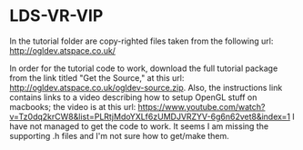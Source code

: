 # LDS-VR-VIP
In the tutorial folder are copy-righted files taken from the following url: http://ogldev.atspace.co.uk/

In order for the tutorial code to work, download the full tutorial package from the link titled "Get the Source," at this url: http://ogldev.atspace.co.uk/ogldev-source.zip.  Also, the instructions link contains links to a video describing how to setup OpenGL stuff on macbooks; the video is at this url: https://www.youtube.com/watch?v=Tz0dq2krCW8&list=PLRtjMdoYXLf6zUMDJVRZYV-6g6n62vet8&index=1
I have not managed to get the code to work.  It seems I am missing the supporting .h files and I'm not sure how to get/make them.
